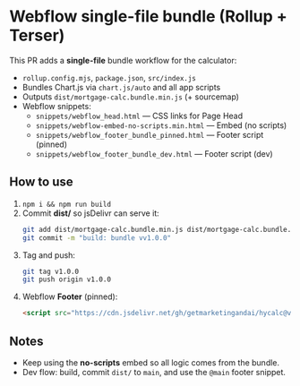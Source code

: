 # Webflow single-file bundle (Rollup + Terser)

This PR adds a **single-file** bundle workflow for the calculator:

- `rollup.config.mjs`, `package.json`, `src/index.js`
- Bundles Chart.js via `chart.js/auto` and all app scripts
- Outputs `dist/mortgage-calc.bundle.min.js` (+ sourcemap)
- Webflow snippets:
  - `snippets/webflow_head.html` — CSS links for Page Head
  - `snippets/webflow-embed-no-scripts.min.html` — Embed (no scripts)
  - `snippets/webflow_footer_bundle_pinned.html` — Footer script (pinned)
  - `snippets/webflow_footer_bundle_dev.html` — Footer script (dev)

## How to use
1. `npm i && npm run build`
2. Commit **dist/** so jsDelivr can serve it:
   ```bash
   git add dist/mortgage-calc.bundle.min.js dist/mortgage-calc.bundle.min.js.map
   git commit -m "build: bundle vv1.0.0"
   ```
3. Tag and push:
   ```bash
   git tag v1.0.0
   git push origin v1.0.0
   ```
4. Webflow **Footer** (pinned):
   ```html
   <script src="https://cdn.jsdelivr.net/gh/getmarketingandai/hycalc@v1.0.0/dist/mortgage-calc.bundle.min.js" defer></script>
   ```

## Notes
- Keep using the **no-scripts** embed so all logic comes from the bundle.
- Dev flow: build, commit `dist/` to `main`, and use the `@main` footer snippet.
